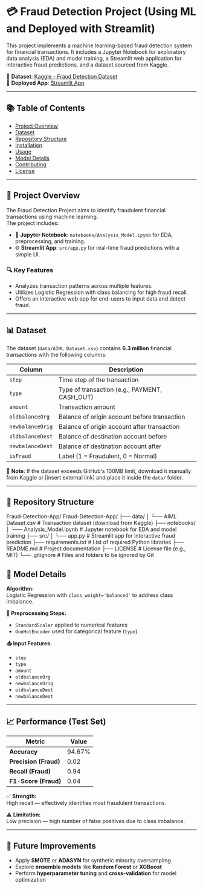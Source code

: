 # 💳 Fraud Detection Project (Using ML and Deployed with Streamlit)

This project implements a machine learning-based fraud detection system for financial transactions. It includes a Jupyter Notebook for exploratory data analysis (EDA) and model training, a Streamlit web application for interactive fraud predictions, and a dataset sourced from Kaggle.

📌 **Dataset**: [Kaggle - Fraud Detection Dataset](https://www.kaggle.com/datasets/amanalisiddiqui/fraud-detection-dataset/data)  
🚀 **Deployed App**: [Streamlit App](https://fraud-detection-app-taqhypmjn8savxewsib3yw.streamlit.app/)

---

## 📚 Table of Contents

- [Project Overview](#project-overview)
- [Dataset](#dataset)
- [Repository Structure](#repository-structure)
- [Installation](#installation)
- [Usage](#usage)
- [Model Details](#model-details)
- [Contributing](#contributing)
- [License](#license)

---

## 📌 Project Overview

The Fraud Detection Project aims to identify fraudulent financial transactions using machine learning.  
The project includes:

- 🧪 **Jupyter Notebook**: `notebooks/Analysis_Model.ipynb` for EDA, preprocessing, and training.
- 🌐 **Streamlit App**: `src/app.py` for real-time fraud predictions with a simple UI.

### 🔍 Key Features
- Analyzes transaction patterns across multiple features.
- Utilizes Logistic Regression with class balancing for high fraud recall.
- Offers an interactive web app for end-users to input data and detect fraud.

---

## 📊 Dataset

The dataset (`data/AIML Dataset.csv`) contains **6.3 million** financial transactions with the following columns:

| Column             | Description                                  |
|--------------------|----------------------------------------------|
| `step`             | Time step of the transaction                 |
| `type`             | Type of transaction (e.g., PAYMENT, CASH_OUT)|
| `amount`           | Transaction amount                           |
| `oldbalanceOrg`    | Balance of origin account before transaction |
| `newbalanceOrig`   | Balance of origin account after transaction  |
| `oldbalanceDest`   | Balance of destination account before        |
| `newbalanceDest`   | Balance of destination account after         |
| `isFraud`          | Label (1 = Fraudulent, 0 = Normal)           |

📎 **Note**: If the dataset exceeds GitHub's 100MB limit, download it manually from Kaggle or [insert external link] and place it inside the `data/` folder.

---
## 📁 Repository Structure
Fraud-Detection-App/
Fraud-Detection-App/
├── data/
│ └── AIML Dataset.csv # Transaction dataset (download from Kaggle)
├── notebooks/
│ └── Analysis_Model.ipynb # Jupyter notebook for EDA and model training
├── src/
│ └── app.py # Streamlit app for interactive fraud prediction
├── requirements.txt # List of required Python libraries
├── README.md # Project documentation
├── LICENSE # License file (e.g., MIT)
└── .gitignore # Files and folders to be ignored by Git



## 🧠 Model Details

**Algorithm:**  
Logistic Regression with `class_weight='balanced'` to address class imbalance.

**🔄 Preprocessing Steps:**  
- `StandardScaler` applied to numerical features  
- `OneHotEncoder` used for categorical feature (`type`)

**📥 Input Features:**  
- `step`  
- `type`  
- `amount`  
- `oldbalanceOrg`  
- `newbalanceOrig`  
- `oldbalanceDest`  
- `newbalanceDest`

---

## 📈 Performance (Test Set)

| Metric              | Value    |
|---------------------|----------|
| **Accuracy**         | 94.67%   |
| **Precision (Fraud)**| 0.02     |
| **Recall (Fraud)**   | 0.94     |
| **F1-Score (Fraud)** | 0.04     |

✅ **Strength:**  
High recall — effectively identifies most fraudulent transactions.

⚠️ **Limitation:**  
Low precision — high number of false positives due to class imbalance.

---

## 🔧 Future Improvements

- Apply **SMOTE** or **ADASYN** for synthetic minority oversampling  
- Explore **ensemble models** like **Random Forest** or **XGBoost**  
- Perform **hyperparameter tuning** and **cross-validation** for model optimization
